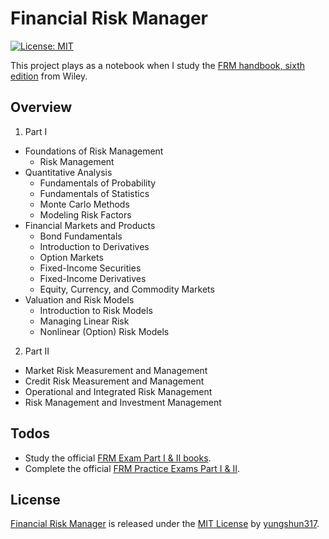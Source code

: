 # Financial Risk Manager

[![License: MIT](https://img.shields.io/badge/License-MIT-yellow.svg)](https://opensource.org/licenses/MIT)

This project plays as a notebook when I study the [FRM handbook, sixth edition](https://www.wiley.com/en-us/Financial+Risk+Manager+Handbook%3A+FRM+Part+I+Part+II%2C+%2B+Test+Bank%2C+6th+Edition-p-9780470904015) from Wiley. 

## Overview
1. Part I
- Foundations of Risk Management
    - Risk Management
- Quantitative Analysis
    - Fundamentals of Probability
    - Fundamentals of Statistics
    - Monte Carlo Methods
    - Modeling Risk Factors
- Financial Markets and Products
    - Bond Fundamentals
    - Introduction to Derivatives
    - Option Markets
    - Fixed-Income Securities
    - Fixed-Income Derivatives
    - Equity, Currency, and Commodity Markets
- Valuation and Risk Models
    - Introduction to Risk Models
    - Managing Linear Risk
    - Nonlinear (Option) Risk Models
2. Part II
- Market Risk Measurement and Management
- Credit Risk Measurement and Management
- Operational and Integrated Risk Management
- Risk Management and Investment Management

## Todos
 - Study the official [FRM Exam Part I & II books](https://www.garp.org/#!/frm/study-materials).
 - Complete the official [FRM Practice Exams Part I & II](https://www.garp.org/#!/frm/study-materials).

## License
[Financial Risk Manager](https://github.com/yungshun317/financial-risk-manager) is released under the [MIT License](https://opensource.org/licenses/MIT) by [yungshun317](https://github.com/yungshun317).
